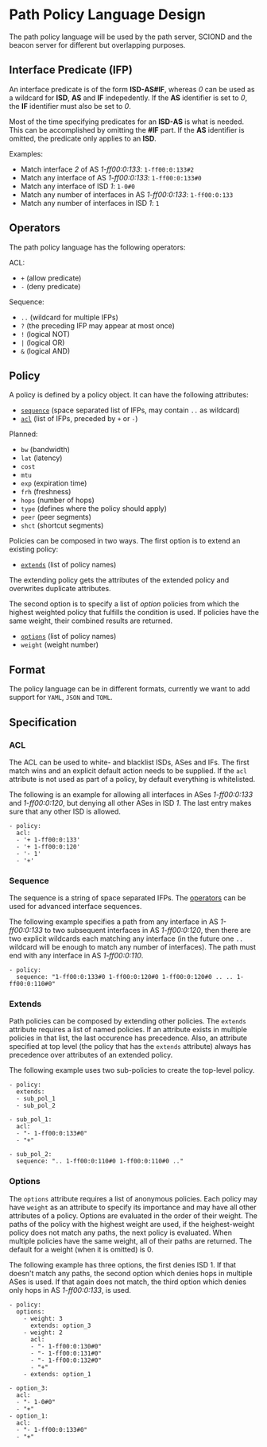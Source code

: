 # Path Policy Language Design

The path policy language will be used by the path server, SCIOND and the beacon server for different
but overlapping purposes.

## Interface Predicate (IFP)

An interface predicate is of the form **ISD-AS#IF**, whereas _0_ can be used as a wildcard for
**ISD**, **AS** and **IF** indepedently. If the **AS** identifier is set to _0_, the **IF**
identifier must also be set to _0_.

Most of the time specifying predicates for an **ISD-AS** is what is needed. This can be accomplished
by omitting the **#IF** part. If the **AS** identifier is omitted, the predicate only applies to an
**ISD**.

Examples:

-   Match interface _2_ of AS _1-ff00:0:133_: `1-ff00:0:133#2`
-   Match any interface of AS _1-ff00:0:133_: `1-ff00:0:133#0`
-   Match any interface of ISD _1_: `1-0#0`
-   Match any number of interfaces in AS _1-ff00:0:133_: `1-ff00:0:133`
-   Match any number of interfaces in ISD _1_: `1`

## Operators

The path policy language has the following operators:

ACL:

-   `+` (allow predicate)
-   `-` (deny predicate)

Sequence:

-   `..` (wildcard for multiple IFPs)
-   `?` (the preceding IFP may appear at most once)
-   `!` (logical NOT)
-   `|` (logical OR)
-   `&` (logical AND)

## Policy

A policy is defined by a policy object. It can have the following attributes:

-   [`sequence`](#Sequence) (space separated list of IFPs, may contain `..` as wildcard)
-   [`acl`](#ACL) (list of IFPs, preceded by `+` or `-`)

Planned:

-   `bw` (bandwidth)
-   `lat` (latency)
-   `cost`
-   `mtu`
-   `exp` (expiration time)
-   `frh` (freshness)
-   `hops` (number of hops)
-   `type` (defines where the policy should apply)
-   `peer` (peer segments)
-   `shct` (shortcut segments)

Policies can be composed in two ways. The first option is to extend an existing policy:

-   [`extends`](#Extends) (list of policy names)

The extending policy gets the attributes of the extended policy and overwrites duplicate attributes.

The second option is to specify a list of _option_ policies from which the highest weighted policy
that fulfills the condition is used. If policies have the same weight, their combined results are
returned.

-   [`options`](#Options) (list of policy names)
-   `weight` (weight number)

## Format

The policy language can be in different formats, currently we want to add support for `YAML`, `JSON`
and `TOML`.

## Specification

### ACL

The ACL can be used to white- and blacklist ISDs, ASes and IFs. The first match wins and an explicit
default action needs to be supplied. If the `acl` attribute is not used as part of a policy, by
default everything is whitelisted.

The following is an example for allowing all interfaces in ASes _1-ff00:0:133_ and _1-ff00:0:120_,
but denying all other ASes in ISD _1_. The last entry makes sure that any other ISD is allowed.

```
- policy:
  acl:
  - '+ 1-ff00:0:133'
  - '+ 1-ff00:0:120'
  - '- 1'
  - '+'
```

### Sequence

The sequence is a string of space separated IFPs. The [operators](#Operators) can be used for
advanced interface sequences.

The following example specifies a path from any interface in AS _1-ff00:0:133_ to two subsequent
interfaces in AS _1-ff00:0:120_, then there are two explicit wildcards each matching any interface
(in the future one `..` wildcard will be enough to match any number of interfaces). The path must
end with any interface in AS _1-ff00:0:110_.

```
- policy:
  sequence: "1-ff00:0:133#0 1-ff00:0:120#0 1-ff00:0:120#0 .. .. 1-ff00:0:110#0"
```

### Extends

Path policies can be composed by extending other policies. The `extends` attribute requires a list
of named policies. If an attribute exists in multiple policies in that list, the last occurence has
precedence. Also, an attribute specified at top level (the policy that has the `extends` attribute)
always has precedence over attributes of an extended policy.

The following example uses two sub-policies to create the top-level policy.

```
- policy:
  extends:
  - sub_pol_1
  - sub_pol_2

- sub_pol_1:
  acl:
  - "- 1-ff00:0:133#0"
  - "+"

- sub_pol_2:
  sequence: ".. 1-ff00:0:110#0 1-ff00:0:110#0 .."
```

### Options

The `options` attribute requires a list of anonymous policies. Each policy may have `weight` as an
attribute to specify its importance and may have all other attributes of a policy. Options are
evaluated in the order of their weight. The paths of the policy with the highest weight are used, if
the heighest-weight policy does not match any paths, the next policy is evaluated. When multiple
policies have the same weight, all of their paths are returned. The default for a weight (when it is
omitted) is 0.

The following example has three options, the first denies ISD 1. If that doesn't match any paths,
the second option which denies hops in multiple ASes is used. If that again does not match, the
third option which denies only hops in AS _1-ff00:0:133_, is used.

```
- policy:
  options:
    - weight: 3
      extends: option_3
    - weight: 2
      acl:
      - "- 1-ff00:0:130#0"
      - "- 1-ff00:0:131#0"
      - "- 1-ff00:0:132#0"
      - "+"
    - extends: option_1

- option_3:
  acl:
  - "- 1-0#0"
  - "+"
- option_1:
  acl:
  - "- 1-ff00:0:133#0"
  - "+"
```
